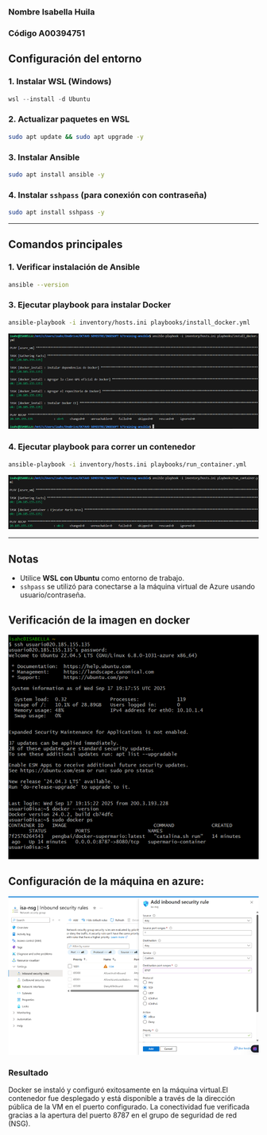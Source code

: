 ### Nombre Isabella Huila
### Código A00394751


## Configuración del entorno

### 1. Instalar WSL (Windows)
```powershell
wsl --install -d Ubuntu
````

### 2. Actualizar paquetes en WSL

```bash
sudo apt update && sudo apt upgrade -y
```

### 3. Instalar Ansible

```bash
sudo apt install ansible -y
```

### 4. Instalar `sshpass` (para conexión con contraseña)

```bash
sudo apt install sshpass -y
```

---

##  Comandos principales

### 1. Verificar instalación de Ansible

```bash
ansible --version
```


### 3. Ejecutar playbook para instalar Docker

```bash
ansible-playbook -i inventory/hosts.ini playbooks/install_docker.yml


```
![alt text](image.png)
### 4. Ejecutar playbook para correr un contenedor

```bash
ansible-playbook -i inventory/hosts.ini playbooks/run_container.yml
```

![alt text](image-1.png)

---

## Notas

* Utilice **WSL con Ubuntu** como entorno de trabajo.
* `sshpass` se utilizó para conectarse a la máquina virtual de Azure usando usuario/contraseña.


## Verificación de la imagen en docker 
![alt text](image-3.png)

## Configuración de la máquina en azure:
![alt text](image-2.png)


### Resultado
Docker se instaló y configuró exitosamente en la máquina virtual.El contenedor fue desplegado y está disponible a través de la dirección pública de la VM en el puerto configurado.
La conectividad fue verificada gracias a la apertura del puerto 8787 en el grupo de seguridad de red (NSG).